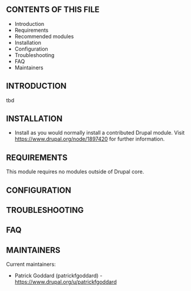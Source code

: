 CONTENTS OF THIS FILE
---------------------

 * Introduction
 * Requirements
 * Recommended modules
 * Installation
 * Configuration
 * Troubleshooting
 * FAQ
 * Maintainers

INTRODUCTION
------------

tbd

INSTALLATION
------------

 * Install as you would normally install a contributed Drupal module. Visit
   https://www.drupal.org/node/1897420 for further information.

REQUIREMENTS
------------

This module requires no modules outside of Drupal core.

CONFIGURATION
-------------

TROUBLESHOOTING
---------------

FAQ
---------------

MAINTAINERS
-----------

Current maintainers:
 * Patrick Goddard (patrickfgoddard) - https://www.drupal.org/u/patrickfgoddard
